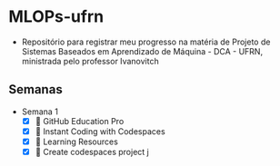 # MLOPs-ufrn
 - Repositório para registrar meu progresso na matéria de Projeto de Sistemas Baseados em Aprendizado de Máquina - DCA - UFRN,  ministrada pelo professor Ivanovitch
 
## Semanas

  - Semana 1
    - [X] 🎉 GitHub Education Pro 
    - [X] 🚀 Instant Coding with Codespaces
    - [X] 📖 Learning Resources
    - [X] 🎯 Create codespaces project
j